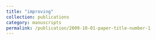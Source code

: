 ```yaml
---
title: "improving"
collection: publications
category: manuscripts
permalink: /publication/2009-10-01-paper-title-number-1
---
```



